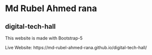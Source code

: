 # Md Rubel Ahmed rana
## digital-tech-hall
<p>This website is made with Bootstrap-5</p>
Live Website: https://md-rubel-ahmed-rana.github.io/digital-tech-hall/
